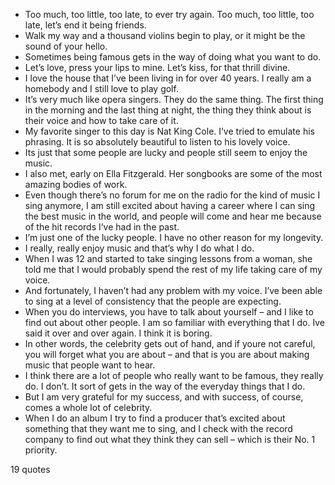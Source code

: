  - Too much, too little, too late, to ever try again. Too much, too little, too late, let’s end it being friends.
 - Walk my way and a thousand violins begin to play, or it might be the sound of your hello.
 - Sometimes being famous gets in the way of doing what you want to do.
 - Let’s love, press your lips to mine. Let’s kiss, for that thrill divine.
 - I love the house that I’ve been living in for over 40 years. I really am a homebody and I still love to play golf.
 - It’s very much like opera singers. They do the same thing. The first thing in the morning and the last thing at night, the thing they think about is their voice and how to take care of it.
 - My favorite singer to this day is Nat King Cole. I’ve tried to emulate his phrasing. It is so absolutely beautiful to listen to his lovely voice.
 - Its just that some people are lucky and people still seem to enjoy the music.
 - I also met, early on Ella Fitzgerald. Her songbooks are some of the most amazing bodies of work.
 - Even though there’s no forum for me on the radio for the kind of music I sing anymore, I am still excited about having a career where I can sing the best music in the world, and people will come and hear me because of the hit records I’ve had in the past.
 - I’m just one of the lucky people. I have no other reason for my longevity.
 - I really, really enjoy music and that’s why I do what I do.
 - When I was 12 and started to take singing lessons from a woman, she told me that I would probably spend the rest of my life taking care of my voice.
 - And fortunately, I haven’t had any problem with my voice. I’ve been able to sing at a level of consistency that the people are expecting.
 - When you do interviews, you have to talk about yourself – and I like to find out about other people. I am so familiar with everything that I do. Ive said it over and over again. I think it is boring.
 - In other words, the celebrity gets out of hand, and if youre not careful, you will forget what you are about – and that is you are about making music that people want to hear.
 - I think there are a lot of people who really want to be famous, they really do. I don’t. It sort of gets in the way of the everyday things that I do.
 - But I am very grateful for my success, and with success, of course, comes a whole lot of celebrity.
 - When I do an album I try to find a producer that’s excited about something that they want me to sing, and I check with the record company to find out what they think they can sell – which is their No. 1 priority.

19 quotes